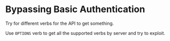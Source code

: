 # Bypassing Basic Authentication

Try for different verbs for the API to get something.

Use `OPTIONS` verb to get all the supported verbs by server and try to exploit.